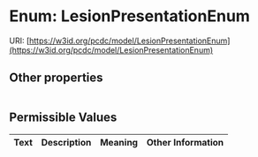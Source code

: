 
# Enum: LesionPresentationEnum




URI: [https://w3id.org/pcdc/model/LesionPresentationEnum](https://w3id.org/pcdc/model/LesionPresentationEnum)


## Other properties

|  |  |  |
| --- | --- | --- |

## Permissible Values

| Text | Description | Meaning | Other Information |
| :--- | :---: | :---: | ---: |

